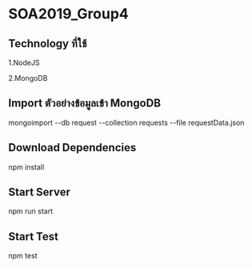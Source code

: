 # SOA2019_Group4

<h2>Technology ที่ใช้</h2>

1.NodeJS

2.MongoDB

<h2>Import ตัวอย่างข้อมูลเข้า MongoDB</h2>

mongoimport --db request --collection requests --file requestData.json

<h2>Download Dependencies</h2>

npm install

<h2>Start Server</h2>

npm run start

<h2>Start Test</h2>

npm test
